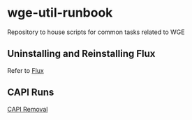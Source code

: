 # wge-util-runbook

Repository to house scripts for common tasks related to WGE

## Uninstalling and Reinstalling Flux

Refer to [Flux](flux.md)

## CAPI Runs

[CAPI Removal](capi-removal.md)
